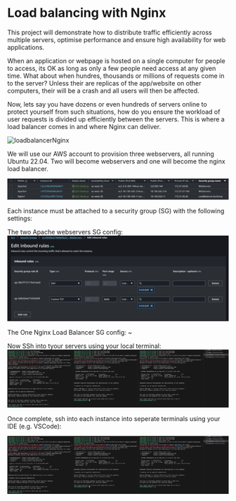 # Load balancing with Nginx

This project will demonstrate how to distribute traffic efficiently across multiple servers, optimise performance and ensure high availability for web applications. 


When an application or webpage is hosted on a single computer for people to access, its OK as long as only a few people need access at any given time. What about when hundres, thousands or millions of requests come in to the server? Unless their are replicas of the app/website on other computers, their will be a crash and all users will then be affected. 

Now, lets say you have dozens or even hundreds of servers online to protect yourself from such situations, how do you ensure the workload of user requests is divided up efficiently between the servers. This is where a load balancer comes in and where Nginx can deliver. 

![loadbalancerNginx](https://miro.medium.com/v2/resize:fit:1400/format:webp/1*TrNJZqECEj0eVuJDeNKtNQ.png)

We will use our AWS account to provision three webservers, all running Ubuntu 22.04. Two will become webservers and one will become the nginx load balancer.

![ec2instances](https://github.com/naqeebghazi/loadbalancerNginx/blob/main/images/ec2Instances.png?raw=true)

Each instance must be attached to a security group (SG) with the following settings:

The two Apache webservers SG config:
![](https://github.com/naqeebghazi/loadbalancerNginx/blob/main/images/inboundRulesWebservers.png?raw=true)

The One Nginx Load Balancer SG config:
~[](https://github.com/naqeebghazi/loadbalancerNginx/blob/main/images/inboundRulesWebservers.png?raw=true)


Now SSh into tyour servers using your local terminal:
![ec2terminals](https://github.com/naqeebghazi/loadbalancerNginx/blob/main/images/ec2terminals.png?raw=true)

Once complete, ssh into each instance into seperate terminals using your IDE (e.g. VSCode):

![](https://github.com/naqeebghazi/loadbalancerNginx/blob/main/images/ec2terminals.png?raw=true)
